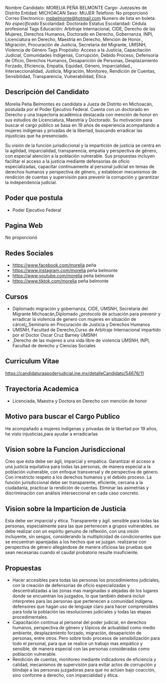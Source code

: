 Nombre Candidato: MORELIA PEÑA BELMONTE
Cargo: Juezas/es de Distrito
Entidad: MICHOACAN
Sexo: MUJER
Telefono: No proporcionó
Correo Electronico: mpbelmonte@hotmail.com
Numero de lista en boleta: *No especificado*
Escolaridad: Doctorado
Estatus Escolaridad: Cédula profesional
Tags Educación: Arbitraje Internacional, CIDE, Derecho de las Mujeres, Derechos Humanos, Doctorado en Derecho, Gobernanza, INPI, Licenciatura en Derecho, Maestría en Derecho, Mención de Honor., Migración, Procuración de Justicia, Secretaria del Migrante, UMSNH, Violencia de Género
Tags Propósito: Acceso a la Justicia, Capacitación Judicial, Comunidades Indígenas, Corrupción, Debido Proceso, Defensoría de Oficio, Derechos Humanos, Desaparición de Personas, Desplazamiento Forzado, Eficiencia, Empatía, Equidad, Género, Imparcialidad., Interseccionalidad, Justicia, Migración, Monitoreo, Rendición de Cuentas, Sensibilidad, Transparencia, Vulnerabilidad, Ética


## Descripción del Candidato 

Morelia Peña Belmontes es candidata a Jueza de Distrito en Michoacán, postulada por el Poder Ejecutivo Federal. Cuenta con un doctorado en Derecho y una trayectoria académica destacada con mención de honor en sus estudios de Licenciatura, Maestría y Doctorado. Su motivación para buscar el cargo público se basa en 19 años de experiencia acompañando a mujeres indígenas y privadas de la libertad, buscando erradicar las injusticias que ha presenciado.

Su visión de la función jurisdiccional y la impartición de justicia se centra en la agilidad, imparcialidad, transparencia, empatía y perspectiva de género, con especial atención a la población vulnerable. Sus propuestas incluyen facilitar el acceso a la justicia mediante defensorías de oficio especializadas, capacitar continuamente al personal judicial en temas de derechos humanos y perspectiva de género, y establecer mecanismos de rendición de cuentas y supervisión para prevenir la corrupción y garantizar la independencia judicial.


## Poder que postula

- Poder Ejecutivo Federal


## Pagina Web

No proporcionó


## Redes Sociales

- https://www.facebook.com/morelia peña
- https://www.instagram.com/morelia peña belmonte
- https://www.youtube.com/morelia peña belmonte
- https://www.tiktok.com/morelia peña belmonte


## Cursos

- Diplomado migración y gobernanza, CIDE, UMSNH, Secretaria del Migrante Michoacán,Diplomado ¿protocolo de actuación para prevenir y erradicar la violencia de genero con mujeres en situación de cárcel¿,Seminario en Procuración de Justicia y Derechos Humanos
- UMSNH, Facultad de Derecho,Curso de Arbitraje Internacional impartido por el Doctor Oscar Cruz Barney UMSNH
- ,Derecho de las mujeres a una vida libre de violencia UMSNH, INPI, Facultad de derecho y Ciencias Sociales


## Curriculum Vitae

https://candidaturaspoderjudicial.ine.mx/detalleCandidato/54676/11


## Trayectoria Academica

- Licenciada, Maestra y Doctora en Derecho con mención de honor


## Motivo para buscar el Cargo Publico

He acompañado a mujeres indígenas y privadas de la libertad por 19 años, he visto injusticias,para ayudar a erradicarlas


## Vision sobre la Funcion Jurisdiccional

Creo que ésta debe ser ágil, imparcial y empática. Garantizar el acceso a una justicia equitativa para todas las personas, de manera especial a la población vulnerable, con enfoque transversal y de perspectiva de género. Con irrestricto respeto a los derechos humanos y el debido proceso. La función jurisdiccional debe ser transparente, eficiente, cercana a la ciudadanía, practicar la rendición de cuentas. Eliminar las asimetrías y discriminación con análisis interseccional en cada caso concreto.


## Vision sobre la Imparticion de Justicia

Esta debe ser imparcial y ética. Transparente y ágil. sensible para todas las personas, especialmente para las que pertenecen a grupos vulnerables. se debe realizar con un espíritu genuino de reflexión, con una visión incluyente, sin sesgos, considerando la multiplicidad de condicionantes que se encuentran aparejadas a los hechos que se juzgan. realizarse con perspectiva de género allegándose de manera oficiosa las pruebas que sean necesarias cuando el caudal probatorio resulte insuficiente.


## Propuestas

- Hacer accesibles para todas las personas los procedimientos judiciales, con la creación de defensorías de oficio especializadas y descentralizadas a las zonas mas marginadas o alejadas de los lugares donde se encuentran los juzgados, lo que también deberá incluir interpretes para las personas que pertenecen a comunidad indígena. defensores que hagan uso de lenguaje claro para hacer comprensibles para toda la población las resoluciones judiciales y todas las etapas procedimentales.
- Capacitación continua al personal del poder judicial, en derechos humanos, perspectiva de género y tópicos de actualidad como medio ambiente, desplazamiento forzado, migración, desaparición de personas, entre otros. Pero sobre todo procesos de sensibilización para todo el personal, para que se realice un trabajo mas empático y sensible, de manera especial con las personas consideradas como población vulnerable.
- Rendición de cuentas, monitoreo mediante indicadores de eficiencia y calidad, mecanismos de supervisión para evitar actos de corrupción y blindaje a las personas juzgadoras para que no actúen bajo coacción, sino conforme a derecho, con imparcialidad y ética.

